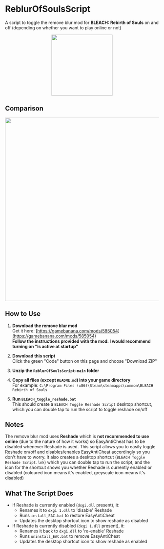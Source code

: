 # ReblurOfSoulsScript

A script to toggle the remove blur mod for **BLEACH: Rebirth of Souls** on and off (depending on whether you want to play online or not)
<p align='center'>
<img src='https://github.com/user-attachments/assets/b0b4c5f4-055a-4fce-8b31-2b91300c31f8' width='200'>
</p>

## Comparison

<p align='center'><img src='https://github.com/user-attachments/assets/426b97fe-78bb-4c07-9ad1-fb211a0f8c78' width='600'></p>

## How to Use


1. **Download the remove blur mod**<br>
  Get it here: [https://gamebanana.com/mods/585054](https://gamebanana.com/mods/585054)<br>
  **Follow the instructions provided with the mod. I would recommend turning on "Is active at startup"**

2. **Download this script**<br>
  Click the green "Code" button on this page and choose "Download ZIP"

3. **Unzip the `ReblurOfSoulsScript-main` folder**<br>

4. **Copy **all files** (except `README.md`) into your game directory**<br>
  For example: `C:\Program Files (x86)\Steam\steamapps\common\BLEACH Rebirth of Souls`

5. **Run `BLEACH_toggle_reshade.bat`**<br>
  This should create a `BLEACH Toggle Reshade Script` desktop shortcut, which you can double tap to run the script to toggle reshade on/off

## Notes
The remove blur mod uses **Reshade** which is **not recommended to use online** (due to the nature of how it works) so EasyAntiCheat has to be disabled whenever Reshade is used. This script allows you to easily toggle Reshade on/off and disables/enables EasyAntiCheat accordingly so you don't have to worry. It also creates a desktop shortcut (`BLEACH Toggle Reshade Script.lnk`) which you can double tap to run the script, and the icon for the shortcut shows you whether Reshade is currently enabled or disabled (coloured icon means it's enabled, greyscale icon means it's disabled)

## What The Script Does
- If Reshade is currently enabled (`dxgi.dll` present), it:
  - Renames it to `dxgi 1.dll` to 'disable' Reshade
  - Runs `install_EAC.bat` to restore EasyAntiCheat
  - Updates the desktop shortcut icon to show reshade as disabled
- If Reshade is currently disabled (`dxgi 1.dll` present), it:
  - Renames it back to `dxgi.dll` to 're-enable' Reshade
  - Runs `uninstall_EAC.bat` to remove EasyAntiCheat
  - Updates the desktop shortcut icon to show reshade as enabled
